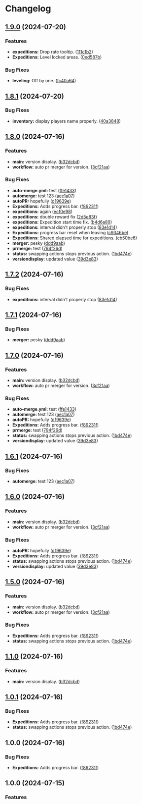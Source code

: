# Changelog

## [1.9.0](https://github.com/Fishbone-Aquatics/Aquarium-Capitalists/compare/v1.8.1...v1.9.0) (2024-07-20)


### Features

* **expeditions:** Drop rate tooltip. ([111c1b2](https://github.com/Fishbone-Aquatics/Aquarium-Capitalists/commit/111c1b276c437b3456f1f78b81e768e6700eb2da))
* **Expeditions:** Level locked areas. ([0ed587b](https://github.com/Fishbone-Aquatics/Aquarium-Capitalists/commit/0ed587b8c95f287b043ef6832b8696b0027cc8db))


### Bug Fixes

* **leveling:** Off by one. ([fc40a64](https://github.com/Fishbone-Aquatics/Aquarium-Capitalists/commit/fc40a641c164d89ff04a1b086036054b686949dc))

## [1.8.1](https://github.com/Fishbone-Aquatics/Aquarium-Capitalists/compare/v1.8.0...v1.8.1) (2024-07-20)


### Bug Fixes

* **inventory:** display players name properly. ([40a3848](https://github.com/Fishbone-Aquatics/Aquarium-Capitalists/commit/40a3848d240c369a9a0a8f138bcd378c5d076c99))

## [1.8.0](https://github.com/Fishbone-Aquatics/Aquarium-Capitalists/compare/v1.7.3...v1.8.0) (2024-07-16)


### Features

* **main:** version display. ([b32dcbd](https://github.com/Fishbone-Aquatics/Aquarium-Capitalists/commit/b32dcbd01eb3b964eb67afb2dd41480766eea248))
* **workflow:** auto pr merger for version. ([3cf21aa](https://github.com/Fishbone-Aquatics/Aquarium-Capitalists/commit/3cf21aa72caee60f27ae947471d1f8f1ab4f712a))


### Bug Fixes

* **auto-merge.yml:** test ([ffe1433](https://github.com/Fishbone-Aquatics/Aquarium-Capitalists/commit/ffe1433946ed55aafe3e3d755c292a1c0159f86a))
* **automerge:** test 123 ([aec1a07](https://github.com/Fishbone-Aquatics/Aquarium-Capitalists/commit/aec1a077d1bad5b5f37bca25782d0dd01558298a))
* **autoPR:** hopefully ([d19639e](https://github.com/Fishbone-Aquatics/Aquarium-Capitalists/commit/d19639e327c9ea44b14197e4f87fdd9b3a8f86f5))
* **Expeditions:** Adds progress bar. ([f89231f](https://github.com/Fishbone-Aquatics/Aquarium-Capitalists/commit/f89231fb996df0fe57283c574537ad6cd35ebbee))
* **expeditions:** again ([ecf0e98](https://github.com/Fishbone-Aquatics/Aquarium-Capitalists/commit/ecf0e98fd885d6e94d951407298177c590aa3f12))
* **expeditions:** double reward fix ([2d5e83f](https://github.com/Fishbone-Aquatics/Aquarium-Capitalists/commit/2d5e83ffa5443970d1a915c244bfefbeee27cd94))
* **expeditions:** Expedition start time fix. ([b4d6a89](https://github.com/Fishbone-Aquatics/Aquarium-Capitalists/commit/b4d6a89cc441c719fa4c29991d7323ca6e216d5a))
* **expeditions:** interval didn't properly stop ([83e1d14](https://github.com/Fishbone-Aquatics/Aquarium-Capitalists/commit/83e1d149dcca4532177f5e953f708ce42867de92))
* **Expeditions:** progress bar reset when leaving ([c9346be](https://github.com/Fishbone-Aquatics/Aquarium-Capitalists/commit/c9346be948149edb3bb9f40ee80c7e114e069edf))
* **Expeditions:** Shared elapsed time for expeditions. ([cb50be6](https://github.com/Fishbone-Aquatics/Aquarium-Capitalists/commit/cb50be6c96cd22f0141afeee197be70d1d539ded))
* **merger:** pesky ([ddd9aab](https://github.com/Fishbone-Aquatics/Aquarium-Capitalists/commit/ddd9aab42632ec3177a18a065947dd4e6884cd62))
* **prmerge:** test ([794f26d](https://github.com/Fishbone-Aquatics/Aquarium-Capitalists/commit/794f26d4ab6b9e523ad311c9120af6a2e83acf88))
* **status:** swapping actions stops previous action. ([1bd474e](https://github.com/Fishbone-Aquatics/Aquarium-Capitalists/commit/1bd474ea03ba2acec9321bc6e0152fb400aa509a))
* **versiondisplay:** updated value ([39d3e83](https://github.com/Fishbone-Aquatics/Aquarium-Capitalists/commit/39d3e837f91c3eaa7a2ea2b9f76eada11e59e37c))

## [1.7.2](https://github.com/Fishbone-Aquatics/Aquarium-Capitalists/compare/v1.7.1...v1.7.2) (2024-07-16)


### Bug Fixes

* **expeditions:** interval didn't properly stop ([83e1d14](https://github.com/Fishbone-Aquatics/Aquarium-Capitalists/commit/83e1d149dcca4532177f5e953f708ce42867de92))

## [1.7.1](https://github.com/Fishbone-Aquatics/Aquarium-Capitalists/compare/v1.7.0...v1.7.1) (2024-07-16)


### Bug Fixes

* **merger:** pesky ([ddd9aab](https://github.com/Fishbone-Aquatics/Aquarium-Capitalists/commit/ddd9aab42632ec3177a18a065947dd4e6884cd62))

## [1.7.0](https://github.com/Fishbone-Aquatics/Aquarium-Capitalists/compare/v1.6.2...v1.7.0) (2024-07-16)


### Features

* **main:** version display. ([b32dcbd](https://github.com/Fishbone-Aquatics/Aquarium-Capitalists/commit/b32dcbd01eb3b964eb67afb2dd41480766eea248))
* **workflow:** auto pr merger for version. ([3cf21aa](https://github.com/Fishbone-Aquatics/Aquarium-Capitalists/commit/3cf21aa72caee60f27ae947471d1f8f1ab4f712a))


### Bug Fixes

* **auto-merge.yml:** test ([ffe1433](https://github.com/Fishbone-Aquatics/Aquarium-Capitalists/commit/ffe1433946ed55aafe3e3d755c292a1c0159f86a))
* **automerge:** test 123 ([aec1a07](https://github.com/Fishbone-Aquatics/Aquarium-Capitalists/commit/aec1a077d1bad5b5f37bca25782d0dd01558298a))
* **autoPR:** hopefully ([d19639e](https://github.com/Fishbone-Aquatics/Aquarium-Capitalists/commit/d19639e327c9ea44b14197e4f87fdd9b3a8f86f5))
* **Expeditions:** Adds progress bar. ([f89231f](https://github.com/Fishbone-Aquatics/Aquarium-Capitalists/commit/f89231fb996df0fe57283c574537ad6cd35ebbee))
* **prmerge:** test ([794f26d](https://github.com/Fishbone-Aquatics/Aquarium-Capitalists/commit/794f26d4ab6b9e523ad311c9120af6a2e83acf88))
* **status:** swapping actions stops previous action. ([1bd474e](https://github.com/Fishbone-Aquatics/Aquarium-Capitalists/commit/1bd474ea03ba2acec9321bc6e0152fb400aa509a))
* **versiondisplay:** updated value ([39d3e83](https://github.com/Fishbone-Aquatics/Aquarium-Capitalists/commit/39d3e837f91c3eaa7a2ea2b9f76eada11e59e37c))

## [1.6.1](https://github.com/Fishbone-Aquatics/Aquarium-Capitalists/compare/v1.6.0...v1.6.1) (2024-07-16)


### Bug Fixes

* **automerge:** test 123 ([aec1a07](https://github.com/Fishbone-Aquatics/Aquarium-Capitalists/commit/aec1a077d1bad5b5f37bca25782d0dd01558298a))

## [1.6.0](https://github.com/Fishbone-Aquatics/Aquarium-Capitalists/compare/v1.5.1...v1.6.0) (2024-07-16)


### Features

* **main:** version display. ([b32dcbd](https://github.com/Fishbone-Aquatics/Aquarium-Capitalists/commit/b32dcbd01eb3b964eb67afb2dd41480766eea248))
* **workflow:** auto pr merger for version. ([3cf21aa](https://github.com/Fishbone-Aquatics/Aquarium-Capitalists/commit/3cf21aa72caee60f27ae947471d1f8f1ab4f712a))


### Bug Fixes

* **autoPR:** hopefully ([d19639e](https://github.com/Fishbone-Aquatics/Aquarium-Capitalists/commit/d19639e327c9ea44b14197e4f87fdd9b3a8f86f5))
* **Expeditions:** Adds progress bar. ([f89231f](https://github.com/Fishbone-Aquatics/Aquarium-Capitalists/commit/f89231fb996df0fe57283c574537ad6cd35ebbee))
* **status:** swapping actions stops previous action. ([1bd474e](https://github.com/Fishbone-Aquatics/Aquarium-Capitalists/commit/1bd474ea03ba2acec9321bc6e0152fb400aa509a))
* **versiondisplay:** updated value ([39d3e83](https://github.com/Fishbone-Aquatics/Aquarium-Capitalists/commit/39d3e837f91c3eaa7a2ea2b9f76eada11e59e37c))

## [1.5.0](https://github.com/Fishbone-Aquatics/Aquarium-Capitalists/compare/v1.4.0...v1.5.0) (2024-07-16)


### Features

* **main:** version display. ([b32dcbd](https://github.com/Fishbone-Aquatics/Aquarium-Capitalists/commit/b32dcbd01eb3b964eb67afb2dd41480766eea248))
* **workflow:** auto pr merger for version. ([3cf21aa](https://github.com/Fishbone-Aquatics/Aquarium-Capitalists/commit/3cf21aa72caee60f27ae947471d1f8f1ab4f712a))


### Bug Fixes

* **Expeditions:** Adds progress bar. ([f89231f](https://github.com/Fishbone-Aquatics/Aquarium-Capitalists/commit/f89231fb996df0fe57283c574537ad6cd35ebbee))
* **status:** swapping actions stops previous action. ([1bd474e](https://github.com/Fishbone-Aquatics/Aquarium-Capitalists/commit/1bd474ea03ba2acec9321bc6e0152fb400aa509a))

## [1.1.0](https://github.com/Fishbone-Aquatics/Aquarium-Capitalists/compare/v1.0.1...v1.1.0) (2024-07-16)


### Features

* **main:** version display. ([b32dcbd](https://github.com/Fishbone-Aquatics/Aquarium-Capitalists/commit/b32dcbd01eb3b964eb67afb2dd41480766eea248))

## [1.0.1](https://github.com/Fishbone-Aquatics/Aquarium-Capitalists/compare/v1.0.0...v1.0.1) (2024-07-16)


### Bug Fixes

* **Expeditions:** Adds progress bar. ([f89231f](https://github.com/Fishbone-Aquatics/Aquarium-Capitalists/commit/f89231fb996df0fe57283c574537ad6cd35ebbee))
* **status:** swapping actions stops previous action. ([1bd474e](https://github.com/Fishbone-Aquatics/Aquarium-Capitalists/commit/1bd474ea03ba2acec9321bc6e0152fb400aa509a))

## 1.0.0 (2024-07-16)


### Bug Fixes

* **Expeditions:** Adds progress bar. ([f89231f](https://github.com/Fishbone-Aquatics/Aquarium-Capitalists/commit/f89231fb996df0fe57283c574537ad6cd35ebbee))

## 1.0.0 (2024-07-15)


### Features
